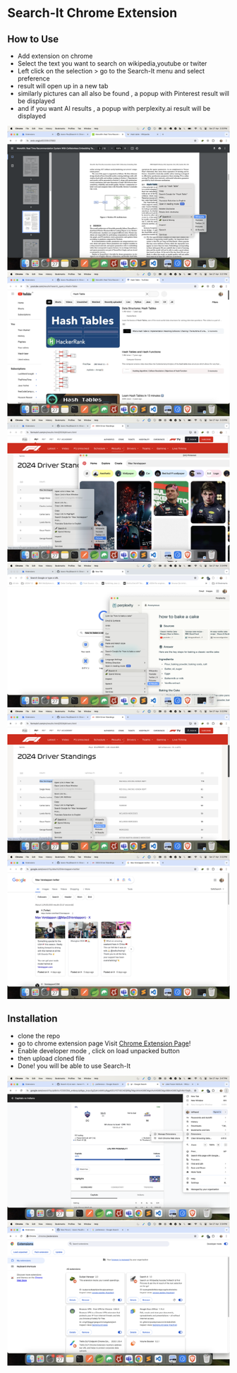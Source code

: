 # Search-It Chrome Extension
## How to Use  
* Add extension on chrome
* Select the text you want to search on wikipedia,youtube or twiter  
* Left click on the selection > go to the Search-It menu and select preference 
* result will open up in a new tab
* similarly pictures can all also be found , a popup with Pinterest result will be displayed
* and if you want AI results , a popup with perplexity.ai result will be displayed

![wikipedia](/pictures/wikipedia.png)
![youtube](/pictures/youtube.png)
![pictures](/pictures/pictures.png)
![ai](/pictures/ai.png)
![twiter1](/pictures/twitter2.png)
![twiter2](/pictures/twitter.png)


## Installation 
* clone the repo
* go to chrome extension page Visit [Chrome Extension Page](chrome://extensions/)!
* Enable developer mode , click on load unpacked button
* then upload cloned file 
* Done! you will be able to use Search-It
  
![Installation step 1](/pictures/installarion2.png)
![Installation step 2](/pictures/Installation.png)
